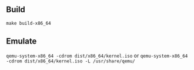 ## Build
`make build-x86_64`

## Emulate
`qemu-system-x86_64 -cdrom dist/x86_64/kernel.iso`
or
`qemu-system-x86_64 -cdrom dist/x86_64/kernel.iso -L /usr/share/qemu/`

